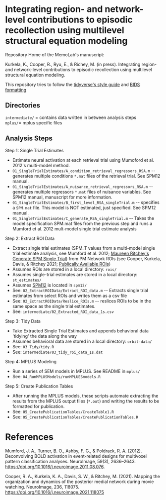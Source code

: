 # Integrating region- and network-level contributions to episodic recollection using multilevel structural equation modeling
Repository Home of the MemoLab's manuscript: 

Kurkela, K., Cooper, R., Ryu, E., & Richey, M. (in press). Integrating region- and network-level contributions to episodic recollection using multilevel structural equation modeling.

This repository tries to follow the [tidyverse's style guide](https://style.tidyverse.org/index.html) and [BIDS formatting](https://bids.neuroimaging.io/)  

## Directories

`intermediate/` = contains data written in between analysis steps  
`mplus/`= mplus specific files  

## Analysis Steps

Step 1: Single Trial Estimates
- Estimate neural activation at each retrieval trial using Mumoford et al. 2012's multi-model method.  
- `01_SingleTrialEstimates/A_condition_retrieval_regressors_RSA.m` -- generates multiple conditions `*.mat` files of the retrieval trial. See SPM12 manual.  
- `01_SingleTrialEstimates/A_nuisance_retrieval_regressors_RSA.m` -- generates multiple regressors `*.mat` files of nuisance variables. See SPM12 manual, manuscript for more information.  
- `01_SingleTrialEstimates/B_first_level_RSA_singleTrial.m` -- specifies a `SPM.mat` file. This model is NOT estimated, just specified. See SPM12 manual.  
- `01_SingleTrialEstimates/C_generate_RSA_singleTrial.m` -- Takes the model specification SPM.mat files from the previous step and runs a Mumford et al. 2012 mult-model single trial estimate analysis  

Step 2: Extract ROI Data
- Extract single trial estimates (SPM_T values from a multi-model single trial estimate analysis, see Mumford et al. 2012; [Maureen Ritchey's Generate SPM Single Trial](https://github.com/ritcheym/fmri_misc/blob/master/generate_spm_singletrial.m)) from PM Network ROIs (see Cooper, Kurkela, Davis, & Ritchey 2021; [Publically Available ROIs](https://github.com/memobc/paper-camcan-pmn/tree/master/rois))  
- Assumes ROIs are stored in a local directory: `rois/`  
- Assumes single-trial estimates are stored in a local directory: `st_estimates/`  
- Assumes [SPM12](https://www.fil.ion.ucl.ac.uk/spm/) is located in `spm12/`  
- See: `02_ExtractROIData/Extract_ROI_data.m`  -- Extracts single trial estimates from select ROIs and writes them as a csv file
- See: `02_ExtractROIData/Reslice_ROIs.m` -- reslices ROIs to be in the same space as the single trial estimates.
- See: `intermediate/02_Extracted_ROI_data_1s.csv`  

Step 3: Tidy Data
- Take Extracted Single Trial Estimates and appends behavioral data 'tidying' the data along the way  
- Assumes behavioral data are stored in a local directory: `orbit-data/`  
- See: `03_Tidy/tidy.R`  
- See: `intermediate/03_tidy_roi_data_1s.dat`  

Step 4: MPLUS Modeling
- Run a series of SEM models in MPLUS. See README in `mplus/`  
- See: `04_RunMPLUSModels/runMPLUESmodels.R`  

Step 5: Create Publication Tables
- After running the MPLUS models, these scripts automate extracting the results from the MPLUS output files (`*.out`) and writing the results to be formatted for publication.  
- See: `05_CreatePublicationTables/CreateTable1.R`  
- See: `05_CreatePublicationTables/CreatePublicationTables.R`  

# References

Mumford, J. A., Turner, B. O., Ashby, F. G., & Poldrack, R. A. (2012). Deconvolving BOLD activation in event-related designs for multivoxel pattern classification analyses. NeuroImage, 59(3), 2636–2643. https://doi.org/10.1016/j.neuroimage.2011.08.076.

Cooper, R. A., Kurkela, K. A., Davis, S. W., & Ritchey, M. (2021). Mapping the organization and dynamics of the posterior medial network during movie watching. NeuroImage, 236, 118075. https://doi.org/10.1016/j.neuroimage.2021.118075
